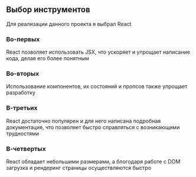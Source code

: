 ## Выбор инструментов
Для реализации данного проекта я выбрал React
### Во-первых
React позволяет использовать JSX, что ускоряет и упрощает написание кода, делая его более понятным
### Во-вторых
Использование компонентов, их состояний и пропсов также упрощает разработку
### В-третьих
React достаточно популярен и для него написана подробная документация, что позволяет быстро справляться с возникающими трудностями
### В-четвертых
React обладает небольшими размерами, а блогодаря работе с DOM загрузка и рендеринг страницы осуществляются быстро
